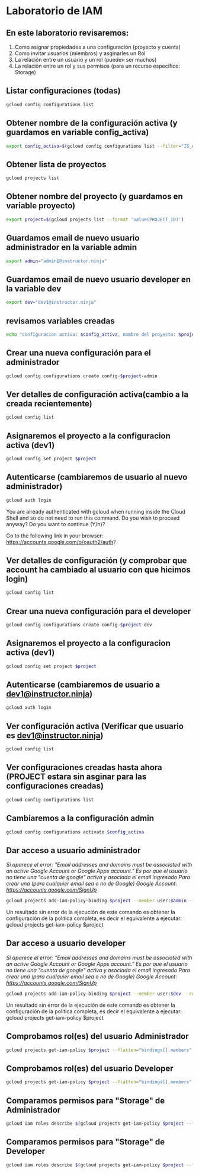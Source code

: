 # Laboratorio de IAM

## En este laboratorio revisaremos:
1) Como asignar propiedades a una configuración (proyecto y cuenta)
2) Como invitar usuarios (miembros) y asginarles un Rol
3) La relación entre un usuario y un rol (pueden ser muchos)
4) La relación entre un rol y sus permisos (para un recurso especifico: Storage)

## Listar configuraciones (todas)
```bash
gcloud config configurations list
```

## Obtener nombre de la configuración activa (y guardamos en variable config_activa)
```bash
export config_activa=$(gcloud config configurations list --filter="IS_ACTIVE=True" --format 'value(NAME)')
```

## Obtener lista de proyectos
```bash
gcloud projects list
```

## Obtener nombre del proyecto (y guardamos en variable proyecto)
```bash
export project=$(gcloud projects list --format 'value(PROJECT_ID)')
```

## Guardamos email de nuevo usuario administrador en la variable admin
```bash
export admin="admin1@instructor.ninja"
```
## Guardamos email de nuevo usuario developer en la variable dev
```bash
export dev="dev1@instructor.ninja"
```

## revisamos variables creadas
```bash
echo "configuracion activa: $config_activa, nombre del proyecto: $project, nuevo usuario: $admin y nuevo developer: $dev"
```

## Crear una nueva configuración para el administrador
```bash
gcloud config configurations create config-$project-admin
```

## Ver detalles de configuración activa(cambio a la creada recientemente)
```bash
gcloud config list
```
## Asignaremos el proyecto a la configuracion activa (dev1)
```bash
gcloud config set project $project
```

## Autenticarse (cambiaremos de usuario al nuevo administrador)
```bash
gcloud auth login
```
You are already authenticated with gcloud when running
inside the Cloud Shell and so do not need to run this
command. Do you wish to proceed anyway?
Do you want to continue (Y/n)?

Go to the following link in your browser: https://accounts.google.com/o/oauth2/auth?

## Ver detalles de configuración (y comprobar que account ha cambiado al usuario con que hicimos login)
```bash
gcloud config list
```

## Crear una nueva configuración para el developer
```bash
gcloud config configurations create config-$project-dev
```

## Asignaremos el proyecto a la configuracion activa (dev1)
```bash
gcloud config set project $project
```

## Autenticarse (cambiaremos de usuario a dev1@instructor.ninja)
```bash
gcloud auth login
```

## Ver configuración activa (Verificar que usuario es dev1@instructor.ninja)
```bash
gcloud config list
```

## Ver configuraciones creadas hasta ahora (PROJECT estara sin asginar para las configuraciones creadas)
```bash
gcloud config configurations list
```

## Cambiaremos a la configuración admin
```bash
gcloud config configurations activate $config_activa
```

## Dar acceso a usuario administrador
*Si aparece el error: "Email addresses and domains must be associated with an active Google Account or Google Apps account." Es por que el usuario no tiene una "cuenta de google" activa y asociada el email ingresado*
*Para crear una (para cualquier email sea o no de Google) Google Account: https://accounts.google.com/SignUp*
```bash
gcloud projects add-iam-policy-binding $project --member user:$admin --role roles/editor
```
Un resultado sin error de la ejecución de este comando es obtener la configuración de la politica completa, es decir el equivalente a ejecutar: gcloud projects get-iam-policy $project

## Dar acceso a usuario developer
*Si aparece el error: "Email addresses and domains must be associated with an active Google Account or Google Apps account." Es por que el usuario no tiene una "cuenta de google" activa y asociada el email ingresado*
*Para crear una (para cualquier email sea o no de Google) Google Account: https://accounts.google.com/SignUp*
```bash
gcloud projects add-iam-policy-binding $project --member user:$dev --role roles/viewer
```
Un resultado sin error de la ejecución de este comando es obtener la configuración de la politica completa, es decir el equivalente a ejecutar: gcloud projects get-iam-policy $project

## Comprobamos rol(es) del usuario Administrador
```bash
gcloud projects get-iam-policy $project --flatten="bindings[].members" --filter="bindings.members:user:$admin"
```

## Comprobamos rol(es) del usuario Developer
```bash
gcloud projects get-iam-policy $project --flatten="bindings[].members" --filter="bindings.members:user:$dev"
```

## Comparamos permisos para "Storage" de Administrador
```bash
gcloud iam roles describe $(gcloud projects get-iam-policy $project --flatten="bindings[].members" --filter="bindings.members:user:$admin" --format "value(bindings.role)") --flatten="includedPermissions[]" --format="table(includedPermissions)" | grep storage
```

## Comparamos permisos para "Storage" de Developer
```bash
gcloud iam roles describe $(gcloud projects get-iam-policy $project --flatten="bindings[].members" --filter="bindings.members:user:$dev" --format "value(bindings.role)") --flatten="includedPermissions[]" --format="table(includedPermissions)" | grep storage
```
